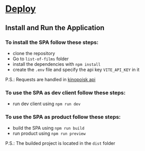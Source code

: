 # [Deploy](https://k0lesan.github.io/list-of-films/)

## Install and Run the Application

### To install the SPA follow these steps:

- clone the repository
- Go to `list-of-films` folder
- install the dependencies with `npm install`
- create the `.env` file and specify the api key `VITE_API_KEY` in it

P.S.: Requests are handled in [kinopoisk api](https://kinopoisk.dev/)


### To use the SPA as dev client follow these steps:

- run dev client using `npm run dev`


### To use the SPA as product follow these steps:

- build the SPA using `npm run build`
- run product using `npm run preview`

P.S.: The builded project is located in the `dist` folder

